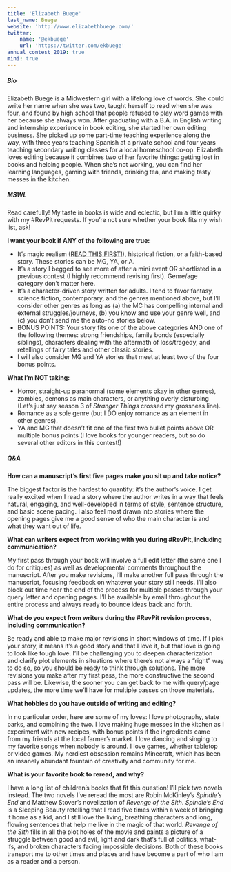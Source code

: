 ```yaml
---
title: 'Elizabeth Buege'
last_name: Buege
website: 'http://www.elizabethbuege.com/'
twitter:
    name: '@ekbuege'
    url: 'https://twitter.com/ekbuege'
annual_contest_2019: true
mini: true
---
```


##### Bio

Elizabeth Buege is a Midwestern girl with a lifelong love of words. She could write her name when she was two, taught herself to read when she was four, and found by high school that people refused to play word games with her because she always won. After graduating with a B.A. in English writing and internship experience in book editing, she started her own editing business. She picked up some part-time teaching experience along the way, with three years teaching Spanish at a private school and four years teaching secondary writing classes for a local homeschool co-op. Elizabeth loves editing because it combines two of her favorite things: getting lost in books and helping people. When she’s not working, you can find her learning languages, gaming with friends, drinking tea, and making tasty messes in the kitchen.

##### MSWL

Read carefully! My taste in books is wide and eclectic, but I’m a little quirky with my #RevPit requests. If you’re not sure whether your book fits my wish list, ask!

**I want your book if ANY of the following are true:**

 * It’s magic realism ([READ THIS FIRST!](http://www.elizabethbuege.com/magic-realism-do-you-really-know-what-it-is?target=_blank)), historical fiction, or a faith-based story. These stories can be MG, YA, or A.
 * It’s a story I begged to see more of after a mini event OR shortlisted in a previous contest (I highly recommend revising first). Genre/age category don’t matter here. 
 * It’s a character-driven story written for adults. I tend to favor fantasy, science fiction, contemporary, and the genres mentioned above, but I’ll consider other genres as long as (a) the MC has compelling internal and external struggles/journeys, (b) you know and use your genre well, and (c) you don’t send me the auto-no stories below.
 * BONUS POINTS: Your story fits one of the above categories AND one of the following themes: strong friendships, family bonds (especially siblings), characters dealing with the aftermath of loss/tragedy, and retellings of fairy tales and other classic stories.
 * I will also consider MG and YA stories that meet at least two of the four bonus points.

**What I’m NOT taking:**

 * Horror, straight-up paranormal (some elements okay in other genres), zombies, demons as main characters, or anything overly disturbing (Let’s just say season 3 of _Stranger Things_ crossed my grossness line).
 * Romance as a sole genre (but I DO enjoy romance as an element in other genres).
 * YA and MG that doesn’t fit one of the first two bullet points above OR multiple bonus points (I love books for younger readers, but so do several other editors in this contest!)

##### Q&A

**How can a manuscript’s first five pages make you sit up and take notice?**

The biggest factor is the hardest to quantify: it’s the author’s voice. I get really excited when I read a story where the author writes in a way that feels natural, engaging, and well-developed in terms of style, sentence structure, and basic scene pacing. I also feel most drawn into stories where the opening pages give me a good sense of who the main character is and what they want out of life. 

**What can writers expect from working with you during #RevPit, including communication?**

My first pass through your book will involve a full edit letter (the same one I do for critiques) as well as developmental comments throughout the manuscript. After you make revisions, I’ll make another full pass through the manuscript, focusing feedback on whatever your story still needs. I’ll also block out time near the end of the process for multiple passes through your query letter and opening pages. I’ll be available by email throughout the entire process and always ready to bounce ideas back and forth.

**What do you expect from writers during the #RevPit revision process, including communication?**

Be ready and able to make major revisions in short windows of time. If I pick your story, it means it’s a good story and that I love it, but that love is going to look like tough love. I’ll be challenging you to deepen characterization and clarify plot elements in situations where there’s not always a “right” way to do so, so you should be ready to think through solutions. The more revisions you make after my first pass, the more constructive the second pass will be. Likewise, the sooner you can get back to me with query/page updates, the more time we’ll have for multiple passes on those materials.  

**What hobbies do you have outside of writing and editing?**

In no particular order, here are some of my loves: I love photography, state parks, and combining the two. I love making huge messes in the kitchen as I experiment with new recipes, with bonus points if the ingredients came from my friends at the local farmer’s market. I love dancing and singing to my favorite songs when nobody is around. I love games, whether tabletop or video games. My nerdiest obsession remains Minecraft, which has been an insanely abundant fountain of creativity and community for me.

**What is your favorite book to reread, and why?**

I have a long list of children’s books that fit this question! I’ll pick two novels instead. The two novels I’ve reread the most are Robin McKinley’s _Spindle’s End_ and Matthew Stover’s novelization of _Revenge of the Sith_. _Spindle’s End_ is a Sleeping Beauty retelling that I read five times within a week of bringing it home as a kid, and I still love the living, breathing characters and long, flowing sentences that help me live in the magic of that world. _Revenge of the Sith_ fills in all the plot holes of the movie and paints a picture of a struggle between good and evil, light and dark that’s full of politics, what-ifs, and broken characters facing impossible decisions. Both of these books transport me to other times and places and have become a part of who I am as a reader and a person.